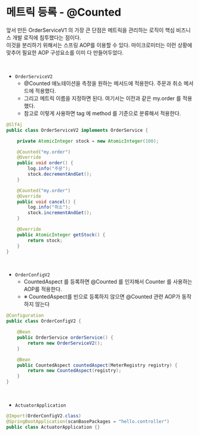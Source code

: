 # 메트릭 등록 - @Counted

앞서 만든 OrderServiceV1 의 가장 큰 단점은 메트릭을 관리하는 로직이 핵심 비즈니스 개발 로직에 침투했다는 점이다.  
이것을 분리하기 위해서는 스프링 AOP를 이용할 수 있다. 마이크로미터는 이런 상황에 맞추어 필요한 AOP 구성요소를 이미 다 만들어두었다.  

<br/>

 - `OrderServiceV2`
    - @Counted 애노테이션을 측정을 원하는 메서드에 적용한다. 주문과 취소 메서드에 적용했다.
    - 그리고 메트릭 이름을 지정하면 된다. 여기서는 이전과 같은 my.order 를 적용했다.
    - 참고로 이렇게 사용하면 tag 에 method 를 기준으로 분류해서 적용한다.
```java
@Slf4j
public class OrderServiceV2 implements OrderService {

    private AtomicInteger stock = new AtomicInteger(100);

    @Counted("my.order")
    @Override
    public void order() {
        log.info("주문");
        stock.decrementAndGet();
    }

    @Counted("my.order")
    @Override
    public void cancel() {
        log.info("취소");
        stock.incrementAndGet();
    }

    @Override
    public AtomicInteger getStock() {
        return stock;
    }
}
```

<br/>

 - `OrderConfigV2`
    - CountedAspect 를 등록하면 @Counted 를 인지해서 Counter 를 사용하는 AOP를 적용한다.
    - ※ CountedAspect를 빈으로 등록하지 않으면 @Counted 관련 AOP가 동작하지 않는다
```java
@Configuration
public class OrderConfigV2 {

    @Bean
    public OrderService orderService() {
        return new OrderServiceV2();
    }

    @Bean
    public CountedAspect countedAspect(MeterRegistry registry) {
        return new CountedAspect(registry);
    }
}
```

<br/>

 - `ActuatorApplication`
```java
@Import(OrderConfigV2.class)
@SpringBootApplication(scanBasePackages = "hello.controller")
public class ActuatorApplication {}
```

